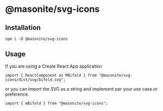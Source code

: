 # @masonite/svg-icons

## Installation

`npm i -D @masonite/svg-icons`

## Usage

If you are using a Create React App application

```
import { ReactComponent as MBifold } from "@masonite/svg-icons/dist/svg/bifold.svg";
```

or you can import the SVG as a string and implement per your use case or preference.

```
import { mBifold } from "@masonite/svg-icons";
```
